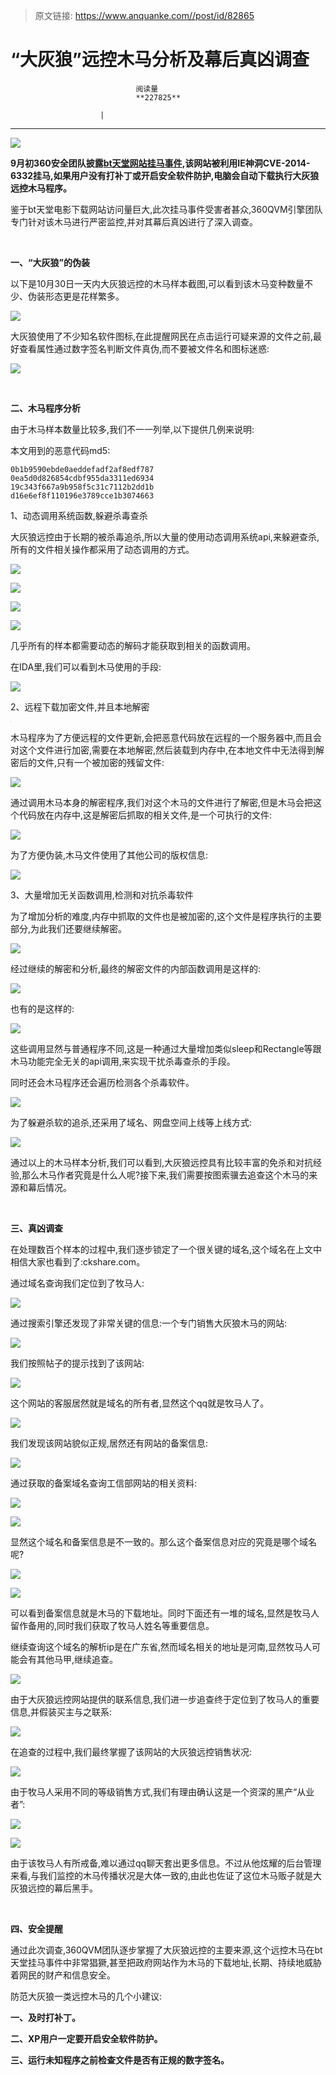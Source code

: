 > 原文链接: https://www.anquanke.com//post/id/82865 


# “大灰狼”远控木马分析及幕后真凶调查


                                阅读量   
                                **227825**
                            
                        |
                        
                                                                                    



****

**[![](https://p0.ssl.qhimg.com/t0183b7373908c5ea9b.jpg)](https://p0.ssl.qhimg.com/t0183b7373908c5ea9b.jpg)**

**9月初360安全团队披露**[**bt天堂网站挂马事件**](http://www.hackdig.com/09/hack-26124.htm)**,该网站被利用IE神洞CVE-2014-6332挂马,如果用户没有打补丁或开启安全软件防护,电脑会自动下载执行大灰狼远控木马程序。**

鉴于bt天堂电影下载网站访问量巨大,此次挂马事件受害者甚众,360QVM引擎团队专门针对该木马进行严密监控,并对其幕后真凶进行了深入调查。

**<br>**

**一、“大灰狼”的伪装**

以下是10月30日一天内大灰狼远控的木马样本截图,可以看到该木马变种数量不少、伪装形态更是花样繁多。

[![](https://p0.ssl.qhimg.com/t01adc15c4d0caa549f.jpg)](https://p0.ssl.qhimg.com/t01adc15c4d0caa549f.jpg)

大灰狼使用了不少知名软件图标,在此提醒网民在点击运行可疑来源的文件之前,最好查看属性通过数字签名判断文件真伪,而不要被文件名和图标迷惑:

[![](https://p3.ssl.qhimg.com/t01fef56333c5918029.png)](https://p3.ssl.qhimg.com/t01fef56333c5918029.png)

<br>

**二、木马程序分析**

由于木马样本数量比较多,我们不一一列举,以下提供几例来说明:

本文用到的恶意代码md5:



```
0b1b9590ebde0aeddefadf2af8edf787
0ea5d0d826854cdbf955da3311ed6934
19c343f667a9b958f5c31c7112b2dd1b
d16e6ef8f110196e3789cce1b3074663
```

1、动态调用系统函数,躲避杀毒查杀

大灰狼远控由于长期的被杀毒追杀,所以大量的使用动态调用系统api,来躲避查杀,所有的文件相关操作都采用了动态调用的方式。

[![](https://p2.ssl.qhimg.com/t0142eb0f7e13ed236e.jpg)](https://p2.ssl.qhimg.com/t0142eb0f7e13ed236e.jpg)

[![](https://p5.ssl.qhimg.com/t01ff858ae64103c909.jpg)](https://p5.ssl.qhimg.com/t01ff858ae64103c909.jpg)

[![](https://p2.ssl.qhimg.com/t01c4465a92c3f2b7d8.jpg)](https://p2.ssl.qhimg.com/t01c4465a92c3f2b7d8.jpg)

[![](https://p1.ssl.qhimg.com/t018d077d366b5e0a94.jpg)](https://p1.ssl.qhimg.com/t018d077d366b5e0a94.jpg)

几乎所有的样本都需要动态的解码才能获取到相关的函数调用。

在IDA里,我们可以看到木马使用的手段:

[![](https://p5.ssl.qhimg.com/t01dc6a566623c306ea.jpg)](https://p5.ssl.qhimg.com/t01dc6a566623c306ea.jpg)

2、远程下载加密文件,并且本地解密

[![](data:image/png;base64,iVBORw0KGgoAAAANSUhEUgAAAAEAAAABCAYAAAAfFcSJAAAAAXNSR0IArs4c6QAAAARnQU1BAACxjwv8YQUAAAAJcEhZcwAADsQAAA7EAZUrDhsAAAANSURBVBhXYzh8+PB/AAffA0nNPuCLAAAAAElFTkSuQmCC)](https://p2.ssl.qhimg.com/t01bda8c8c9727cc1af.jpg)

木马程序为了方便远程的文件更新,会把恶意代码放在远程的一个服务器中,而且会对这个文件进行加密,需要在本地解密,然后装载到内存中,在本地文件中无法得到解密后的文件,只有一个被加密的残留文件:

[![](https://p4.ssl.qhimg.com/t01c6dc4a4825d44233.jpg)](https://p4.ssl.qhimg.com/t01c6dc4a4825d44233.jpg)

通过调用木马本身的解密程序,我们对这个木马的文件进行了解密,但是木马会把这个代码放在内存中,这是解密后抓取的相关文件,是一个可执行的文件:

[![](https://p2.ssl.qhimg.com/t0149459ce0858d246a.jpg)](https://p2.ssl.qhimg.com/t0149459ce0858d246a.jpg)

为了方便伪装,木马文件使用了其他公司的版权信息:

[![](https://p1.ssl.qhimg.com/t01f0198cdd802e0c3b.jpg)](https://p1.ssl.qhimg.com/t01f0198cdd802e0c3b.jpg)

3、大量增加无关函数调用,检测和对抗杀毒软件

为了增加分析的难度,内存中抓取的文件也是被加密的,这个文件是程序执行的主要部分,为此我们还要继续解密。

[![](https://p5.ssl.qhimg.com/t01e79aa6174ec3c7ba.jpg)](https://p5.ssl.qhimg.com/t01e79aa6174ec3c7ba.jpg)

经过继续的解密和分析,最终的解密文件的内部函数调用是这样的:

[![](https://p0.ssl.qhimg.com/t0175de87c08a608a5f.jpg)](https://p0.ssl.qhimg.com/t0175de87c08a608a5f.jpg)

也有的是这样的:

[![](https://p0.ssl.qhimg.com/t01b86691a209ba4169.jpg)](https://p0.ssl.qhimg.com/t01b86691a209ba4169.jpg)

这些调用显然与普通程序不同,这是一种通过大量增加类似sleep和Rectangle等跟木马功能完全无关的api调用,来实现干扰杀毒查杀的手段。

同时还会木马程序还会遍历检测各个杀毒软件。

[![](https://p1.ssl.qhimg.com/t0196d1dde872f194e4.jpg)](https://p1.ssl.qhimg.com/t0196d1dde872f194e4.jpg)

为了躲避杀软的追杀,还采用了域名、网盘空间上线等上线方式:

[![](https://p1.ssl.qhimg.com/t0185f4e11d0ab82192.jpg)](https://p1.ssl.qhimg.com/t0185f4e11d0ab82192.jpg)

通过以上的木马样本分析,我们可以看到,大灰狼远控具有比较丰富的免杀和对抗经验,那么木马作者究竟是什么人呢?接下来,我们需要按图索骥去追查这个木马的来源和幕后情况。

<br>

**三、真凶调查**

在处理数百个样本的过程中,我们逐步锁定了一个很关键的域名,这个域名在上文中相信大家也看到了:ckshare.com。

通过域名查询我们定位到了牧马人:

[![](https://p4.ssl.qhimg.com/t019b9c29083690749a.jpg)](https://p4.ssl.qhimg.com/t019b9c29083690749a.jpg)

通过搜索引擎还发现了非常关键的信息:一个专门销售大灰狼木马的网站:

[![](https://p3.ssl.qhimg.com/t012e6ef37e80bff317.jpg)](https://p3.ssl.qhimg.com/t012e6ef37e80bff317.jpg)

我们按照帖子的提示找到了该网站:

[![](https://p2.ssl.qhimg.com/t01aaec63d6f7d126fd.jpg)](https://p2.ssl.qhimg.com/t01aaec63d6f7d126fd.jpg)

这个网站的客服居然就是域名的所有者,显然这个qq就是牧马人了。

[![](https://p0.ssl.qhimg.com/t01bc7a3ec513e5f025.jpg)](https://p0.ssl.qhimg.com/t01bc7a3ec513e5f025.jpg)

我们发现该网站貌似正规,居然还有网站的备案信息:

[![](https://p2.ssl.qhimg.com/t0187ec4673b88f637e.jpg)](https://p2.ssl.qhimg.com/t0187ec4673b88f637e.jpg)

通过获取的备案域名查询工信部网站的相关资料:

[![](https://p0.ssl.qhimg.com/t01d9d53b29fadc159f.jpg)](https://p0.ssl.qhimg.com/t01d9d53b29fadc159f.jpg)

[![](https://p5.ssl.qhimg.com/t01644448f26b1e199d.jpg)](https://p5.ssl.qhimg.com/t01644448f26b1e199d.jpg)

显然这个域名和备案信息是不一致的。那么这个备案信息对应的究竟是哪个域名呢?

[![](https://p0.ssl.qhimg.com/t0108dc9e523c647b17.jpg)](https://p0.ssl.qhimg.com/t0108dc9e523c647b17.jpg)

[![](https://p1.ssl.qhimg.com/t018d683944beba031f.jpg)](https://p1.ssl.qhimg.com/t018d683944beba031f.jpg)

可以看到备案信息就是木马的下载地址。同时下面还有一堆的域名,显然是牧马人留作备用的,同时我们获取了牧马人姓名等重要信息。

继续查询这个域名的解析ip是在广东省,然而域名相关的地址是河南,显然牧马人可能会有其他马甲,继续追查。

[![](https://p3.ssl.qhimg.com/t01a0642567ecd15af1.jpg)](https://p3.ssl.qhimg.com/t01a0642567ecd15af1.jpg)

由于大灰狼远控网站提供的联系信息,我们进一步追查终于定位到了牧马人的重要信息,并假装买主与之联系:

[![](https://p1.ssl.qhimg.com/t0187719072f85af6cf.png)](https://p1.ssl.qhimg.com/t0187719072f85af6cf.png)

在追查的过程中,我们最终掌握了该网站的大灰狼远控销售状况:

[![](https://p5.ssl.qhimg.com/t016ffa782794a315dc.png)](https://p5.ssl.qhimg.com/t016ffa782794a315dc.png)

由于牧马人采用不同的等级销售方式,我们有理由确认这是一个资深的黑产“从业者”:

[![](https://p5.ssl.qhimg.com/t01f7eb98bc513b9c0e.png)](https://p5.ssl.qhimg.com/t01f7eb98bc513b9c0e.png)

[![](https://p3.ssl.qhimg.com/t0111ff2ad50549411f.png)](https://p3.ssl.qhimg.com/t0111ff2ad50549411f.png)

由于该牧马人有所戒备,难以通过qq聊天套出更多信息。不过从他炫耀的后台管理来看,与我们监控的木马传播状况是大体一致的,由此也佐证了这位木马贩子就是大灰狼远控的幕后黑手。

<br>

**四、安全提醒**

通过此次调查,360QVM团队逐步掌握了大灰狼远控的主要来源,这个远控木马在bt天堂挂马事件中非常猖獗,甚至把政府网站作为木马的下载地址,长期、持续地威胁着网民的财产和信息安全。

防范大灰狼一类远控木马的几个小建议:

**一、及时打补丁。**

**二、XP用户一定要开启安全软件防护。**

**三、运行未知程序之前检查文件是否有正规的数字签名。**
